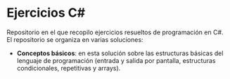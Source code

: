 # Ejercicios C#

Repositorio en el que recopilo ejercicios resueltos de programación en C#.
El repositorio se organiza en varias soluciones:
* **Conceptos básicos**: en esta solución sobre las estructuras básicas del lenguaje de programación (entrada y salida por pantalla, estructuras condicionales, repetitivas y arrays).
